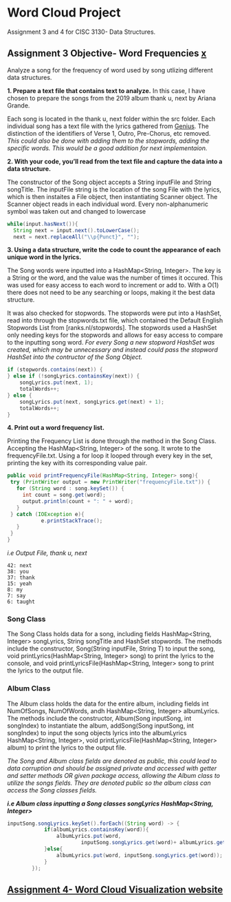 # Word Cloud Project
Assignment 3 and 4 for CISC 3130- Data Structures. 

## Assignment 3 Objective- Word Frequencies [x](https://github.com/alexfuoc/WordCounterApp)
Analyze a song for the frequency of word used by song utlizing different data structures.
  
  **1. Prepare a text file that contains text to analyze.**
In this case, I have chosen to prepare the songs from the 2019 album thank u, next by Ariana Grande. 

Each song is located in the thank u, next folder within the src folder. Each individual song has a text file with the lyrics gathered from [Genius](https://genius.com/albums/Ariana-grande/Thank-u-next). The distinction of the identifiers of Verse 1, Outro, Pre-Chorus, etc removed. *This could also be done with adding them to the stopwords, adding the specific words. This would be a good addition for next implementaion.*
  
  **2. With your code, you’ll read from the text file and capture the data into a data structure.**

The constructor of the Song object accepts a String inputFile and String songTitle. The inputFile string is the location of the song File with the lyrics, which is then instaites a File object, then instantiating Scanner object. The Scanner object reads in each individual word. Every non-alphanumeric symbol was taken out and changed to lowercase

```java
while(input.hasNext()){
  String next = input.next().toLowerCase();
  next = next.replaceAll("\\p{Punct}", "");
```

  **3. Using a data structure, write the code to count the appearance of each unique word in the lyrics.**

The Song words were inputted into a HashMap<String, Integer>. The key is a String or the word, and the value was the number of times it occured. This was used for easy access to each word to increment or add to. With a O(1) there does not need to be any searching or loops, making it the best data structure. 

It was also checked for stopwords. The stopwords were put into a HashSet, read into through the stopwords.txt file, which contained the Default English Stopwords List from [ranks.nl/stopwords]. The stopwords used a HashSet only needing keys for the stopwords and allows for easy access to compare to the inputting song word. *For every Song a new stopword HashSet was created, which may be unnecessary and instead could pass the stopword HashSet into the contructor of the Song Object.*

```java
if (stopwords.contains(next)) {
} else if (!songLyrics.containsKey(next)) {
    songLyrics.put(next, 1);
    totalWords++;
} else {
    songLyrics.put(next, songLyrics.get(next) + 1);
    totalWords++;
}     
```

  **4. Print out a word frequency list.**

Printing the Frequency List is done through the method in the Song Class. Accepting the HashMap<String, Integer> of the song. It wrote to the frequencyFile.txt. Using a for loop it looped through every key in the set, printing the key with its corresponding value pair. 
  
 ```java 
public void printFrequencyFile(HashMap<String, Integer> song){
  try (PrintWriter output = new PrintWriter("frequencyFile.txt")) {
    for (String word : song.keySet()) {
      int count = song.get(word);
      output.println(count + ": " + word);
    }
  } catch (IOException e){
            e.printStackTrace();
    }
  }    
}   
 ```
 
 *i.e Output File, thank u, next*
```
42: next
38: you
37: thank
15: yeah
8: my
7: say
6: taught
```
  ### Song Class
 
 The Song Class holds data for a song, including fields HashMap<String, Integer> songLyrics, String songTitle and HashSet<String> stopwords. The methods include the constructor, Song(String inputFile, String T) to input the song, void printLyrics(HashMap<String, Integer> song) to print the lyrics to the console, and void printLyricsFile(HashMap<String, Integer> song to print the lyrics to the output file. 
  
  ### Album Class 
The Album class holds the data for the entire album, including fields int NumOfSongs, NumOfWords, andh HashMap<String, Integer> albumLyrics. The methods include the constructor, Album(Song inputSong, int songIndex) to instantiate the album, addSong(Song inputSong, int songIndex) to input the song objects lyrics into the albumLyrics HashMap<String, Integer>, void printLyricsFile(HashMap<String, Integer> album) to print the lyrics to the output file.

*The Song and Album class fields are denoted as public, this could lead to data corruption and should be assigned private and accessed with getter and setter methods OR given package access, allowing the Album class to utilize the songs fields. They are denoted public so the album class can access the Song classes fields.*

***i.e Album class inputting a Song classes songLyrics HashMap<String, Integer>***
```java
inputSong.songLyrics.keySet().forEach((String word) -> {
            if(albumLyrics.containsKey(word)){
                albumLyrics.put(word,
                        inputSong.songLyrics.get(word)+ albumLyrics.get(word));
            }else{
                albumLyrics.put(word, inputSong.songLyrics.get(word));
            }
        });

```

## [Assignment 4- Word Cloud Visualization website](https://github.com/alexfuoc/WordClouds)
